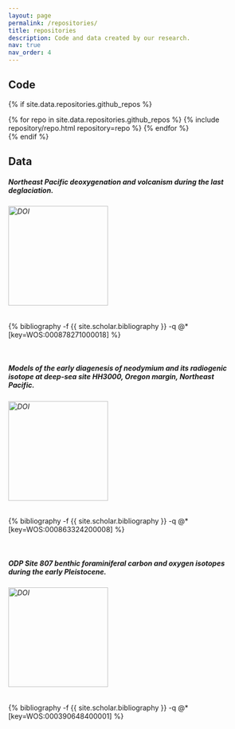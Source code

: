```yaml
---
layout: page
permalink: /repositories/
title: repositories
description: Code and data created by our research.
nav: true
nav_order: 4
---
```


<!-- {% if site.data.repositories.github_users %} -->
<!-- 
## GitHub users

<div class="repositories d-flex flex-wrap flex-md-row flex-column justify-content-between align-items-center">
  {% for user in site.data.repositories.github_users %}
    {% include repository/repo_user.liquid username=user %}
  {% endfor %}
</div>

---

{% if site.repo_trophies.enabled %}
{% for user in site.data.repositories.github_users %}
{% if site.data.repositories.github_users.size > 1 %}

  <h4>{{ user }}</h4>
  {% endif %}
  <div class="repositories d-flex flex-wrap flex-md-row flex-column justify-content-between align-items-center">
  {% include repository/repo_trophies.liquid username=user %}
  </div>

---

{% endfor %}
{% endif %}
{% endif %}

{% if site.data.repositories.github_repos %}

## GitHub Repositories

<div class="repositories d-flex flex-wrap flex-md-row flex-column justify-content-between align-items-center">
  {% for repo in site.data.repositories.github_repos %}
    {% include repository/repo.liquid repository=repo %}
  {% endfor %}
</div>
{% endif %} -->


## Code

{% if site.data.repositories.github_repos %}
<div class="repositories d-flex flex-wrap flex-md-row flex-column justify-content-between align-items-center">
  {% for repo in site.data.repositories.github_repos %}
    {% include repository/repo.html repository=repo %}
  {% endfor %}
</div>
{% endif %}
<br>

## Data
<div class="card border-light" style="width: 90%;">
  <div class="card-body" style="margin-bottom: 1px; padding-bottom: 0">
  <h5 class="card-title">Northeast Pacific deoxygenation and volcanism during the last deglaciation.</h5>
  <h6 class="card-subtitle mb-2 text-muted"><a href="https://doi.org/10.5281/zenodo.7006610"><img src="https://zenodo.org/badge/DOI/10.5281/zenodo.7006610.svg" alt="DOI" width="200"></a></h6>
<p class="card-text"><div class="publications">
  {% bibliography -f {{ site.scholar.bibliography }} -q @*[key=WOS:000878271000018] %}
</div>
</p>
</div>
</div>
<br>

<div class="card border-light" style="width: 90%;">
  <div class="card-body"  style="margin-bottom: 1px; padding-bottom: 0">
  <h5 class="card-title">Models of the early diagenesis of neodymium and its radiogenic isotope at deep-sea site HH3000, Oregon margin, Northeast Pacific.
  </h5>
  <h6 class="card-subtitle mb-2 text-muted">
<a href="https://doi.org/10.5281/zenodo.6998239"><img src="https://zenodo.org/badge/DOI/10.5281/zenodo.6998239.svg" alt="DOI" width="200"></a>
  </h6>
<p class="card-text"><div class="publications">
  {% bibliography -f {{ site.scholar.bibliography }} -q @*[key=WOS:000863324200008] %}
</div>
</p>
</div>
</div>
<br>

<div class="card border-light" style="width: 90%; margin-bottom: 1px; padding-bottom: 0">
  <div class="card-body"  style="margin-bottom: 1px; padding-bottom: 0">
  <h5 class="card-title">ODP Site 807 benthic foraminiferal carbon and oxygen isotopes during the early Pleistocene.
  </h5>
  <h6 class="card-subtitle mb-2 text-muted" >
<a href="https://doi.org/10.5281/zenodo.6735636"><img src="https://zenodo.org/badge/DOI/10.5281/zenodo.6735636.svg" alt="DOI" width="200"></a>
  </h6>
<p class="card-text">
<div class="publications">
  {% bibliography -f {{ site.scholar.bibliography }} -q @*[key=WOS:000390648400001] %}
</div>
</p>
</div>
</div>

